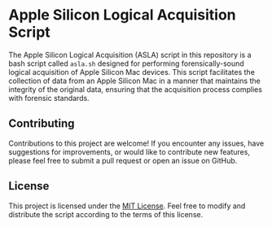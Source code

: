 # Apple Silicon Logical Acquisition Script

The Apple Silicon Logical Acquisition (ASLA) script in this repository is a bash script called `asla.sh` designed for performing forensically-sound logical acquisition of Apple Silicon Mac devices. This script facilitates the collection of data from an Apple Silicon Mac in a manner that maintains the integrity of the original data, ensuring that the acquisition process complies with forensic standards.

## Contributing

Contributions to this project are welcome! If you encounter any issues, have suggestions for improvements, or would like to contribute new features, please feel free to submit a pull request or open an issue on GitHub.

## License

This project is licensed under the [MIT License](LICENSE). Feel free to modify and distribute the script according to the terms of this license.
